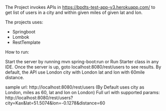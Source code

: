 The Project invokes APIs in https://bpdts-test-app-v3.herokuapp.com/ to get list of users in a city and within given miles of given lat and lon.

The projects uses:
* Springboot
* Lombok
* RestTemplate

How to run:

Start the server by running mvn spring-boot:run or Run Starter class in any IDE.
Once the server is up, goto localhost:8080/rest/users to see results.
By default, the API use London city with London lat and lon with 60mile distance.

sample url: http://localhost:8080/rest/users (By Default uses city as London, miles as 60, lat and lon on London)
Full url with supported params: http://localhost:8080/rest/users?city=Kax&lat=51.5074&lon=-0.1278&distance=60
